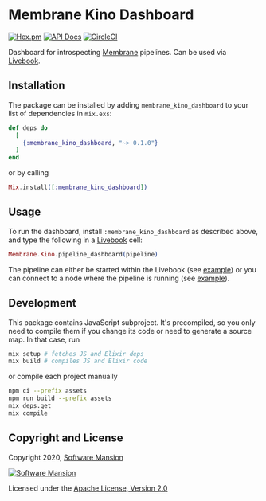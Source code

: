 # Membrane Kino Dashboard

[![Hex.pm](https://img.shields.io/hexpm/v/membrane_kino_dashboard.svg)](https://hex.pm/packages/membrane_kino_dashboard)
[![API Docs](https://img.shields.io/badge/api-docs-yellow.svg?style=flat)](https://hexdocs.pm/membrane_kino_dashboard)
[![CircleCI](https://circleci.com/gh/membraneframework/membrane_kino_dashboard.svg?style=svg)](https://circleci.com/gh/membraneframework/membrane_kino_dashboard)

Dashboard for introspecting [Membrane](https://membraneframework.org) pipelines. Can be used via [Livebook](https://livebook.dev/).

## Installation

The package can be installed by adding `membrane_kino_dashboard` to your list of dependencies in `mix.exs`:

```elixir
def deps do
  [
    {:membrane_kino_dashboard, "~> 0.1.0"}
  ]
end
```

or by calling

```elixir
Mix.install([:membrane_kino_dashboard])
```

## Usage

To run the dashboard, install `:membrane_kino_dashboard` as described above, and type the following in a [Livebook](https://livebook.dev/) cell:

```elixir
Membrane.Kino.pipeline_dashboard(pipeline)
```

The pipeline can either be started within the Livebook (see [example](examples/pipeline_in_livebook.livemd)) or you can connect to a node where the pipeline is running (see [example](examples/connect_to_node.livemd)).

## Development

This package contains JavaScript subproject. It's precompiled, so you only need to compile them if you change its code or need to generate a source map. In that case, run

```sh
mix setup # fetches JS and Elixir deps
mix build # compiles JS and Elixir code
```

or compile each project manually

```sh
npm ci --prefix assets
npm run build --prefix assets
mix deps.get
mix compile
```

## Copyright and License

Copyright 2020, [Software Mansion](https://swmansion.com/?utm_source=git&utm_medium=readme&utm_campaign=membrane_kino_dashboard)

[![Software Mansion](https://logo.swmansion.com/logo?color=white&variant=desktop&width=200&tag=membrane-github)](https://swmansion.com/?utm_source=git&utm_medium=readme&utm_campaign=membrane_kino_dashboard)

Licensed under the [Apache License, Version 2.0](LICENSE)
